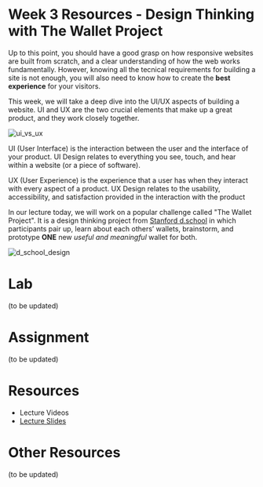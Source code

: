 # Week 3 Resources -  Design Thinking with The Wallet Project
Up to this point, you should have a good grasp on how responsive websites are built from scratch, and a clear understanding of how the web works fundamentally. However, knowing all the tecnical requirements for building a site is not enough, you will also need to know how to create the **best experience** for your visitors.

This week, we will take a deep dive into the UI/UX aspects of building a website. UI and UX are the two crucial elements that make up a great product, and they work closely together. 

<img src="https://i.imgur.com/OF5lcYU.jpg" alt="ui_vs_ux">

UI (User Interface) is the interaction between the user and the interface of your product. UI Design relates to everything you see, touch, and hear within a website (or a piece of software). 

UX (User Experience) is the experience that a user has when they interact with every aspect of a product. UX Design relates to the usability, accessibility, and satisfaction provided in the interaction with the product

In our lecture today, we will work on a popular challenge called "The Wallet Project". It is a design thinking project from [Stanford d.school](https://dschool-old.stanford.edu/groups/designresources/wiki/4dbb2/the_wallet_project.html) in which participants pair up, learn about each others’ wallets, brainstorm, and prototype **ONE** new *useful and meaningful* wallet for both. 

<img src="https://i.imgur.com/gXEFO9T.jpg" alt="d_school_design">

# Lab
(to be updated)

# Assignment
(to be updated)

# Resources 
- Lecture Videos
- [Lecture Slides](https://www.beautiful.ai/deck/-LBVL0D5wkCgsXXp2tK5/Design-Thinking)

# Other Resources
(to be updated)
